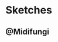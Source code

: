 # Sketches
## @Midifungi

<div class="row">
  <div class="col-6">
    <Midifungi title="Schrödinger's Train" :layers="['@midifungi/2/starfield', '@midifungi/4/train', '@midifungi/4/crowd']" help="@midifungi/4"/>
  </div>
  <div class="col-6">
    <Midifungi title="Spirit Emojis" :layers="['@midifungi/3/bg', '@midifungi/3/shapes', '@midifungi/3/checker', '@midifungi/3/self', '@midifungi/3/squid']" help="@midifungi/3" />
  </div>
  <div class="col-6">
    <Midifungi title="Billions and Billions" :layers="['@midifungi/2/starfield', '@midifungi/2/glass', '@midifungi/2/watercanvas', '@midifungi/2/glass-filter', '@midifungi/2/lead']" help="@midifungi/2" />
  </div>
  <div class="col-6">
    <!-- @fixme Automatically style title -->
    <Midifungi title="Lily Pads" :layers="['@midifungi/1/lilies', '@midifungi/1/ripples']" help="@midifungi/1" />
  </div>
</div>
